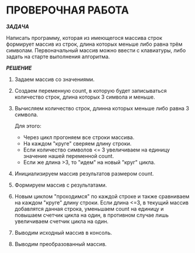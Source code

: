 # **ПРОВЕРОЧНАЯ РАБОТА**

***ЗАДАЧА***

Написать программу, которая из имеющегося массива строк формирует массив из строк, длина которых меньше либо равна трём символам. 
Первоначальный массив можно ввести с клавиатуры, либо задать на старте выполнения алгоритма. 

***РЕШЕНИЕ***

1. Задаем массив со значениями.

2. Создаем переменную count, в которую будет записываться количество строк, длина которых 3 символа и меньше.

3. Вычисляем количество строк, длинна которых меньше либо равна 3 символа.

    Для этого:
    *   Через цикл прогоняем все строки массива. 
    *   На каждом "круге" сверяем длину строки. 
    *   Если количество символов <= 3 увеличиваем на единицу значение нашей переменной count. 
    *   Если же длина >3, то "идем" на новый "круг" цикла.

4. Инициализируем массив результатов размером count.

5. Формируем массив с результатами.

6. Новым циклом "проходимся" по каждой строке и также сравниваем на каждом "круге" длину строки. Если длина <=3, в текущий массив добавлятся данная строка, уменьшаем count на единицу и повышаем счетчик цикла на один, в противном случае лишь увеличиваем счетчик цикла на один. 

7. Выводим исходный массив в консоль.

8. Выводим преобразованный массив.
